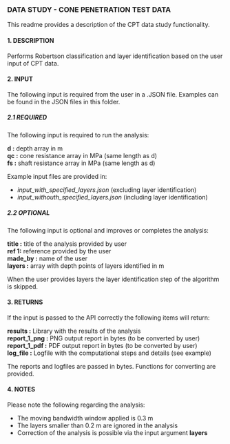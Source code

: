 ### **DATA STUDY - CONE PENETRATION TEST DATA**

This readme provides a description of the CPT data study functionality.

#### 1. DESCRIPTION

Performs Robertson classification and layer identification based on the
user input of CPT data.

#### 2. INPUT

The following input is required from the user in a .JSON file. Examples can
be found in the JSON files in this folder.

##### 2.1 REQUIRED

The following input is required to run the analysis:

**d :**  depth array in m   
**qc :** cone resistance array in MPa (same length as d)   
**fs :** shaft resistance array in MPa (same length as d)

Example input files are provided in:

* *input_with_specified_layers.json* (excluding layer identification)
* *input_withouth_specified_layers.json* (including layer identification)

##### 2.2 OPTIONAL

The following input is optional and improves or completes the analysis:

**title :** title of the analysis provided by user  
**ref 1:** reference provided by the user  
**made_by :** name of the user  
**layers :** array with depth points of layers identified in m

When the user provides layers the layer identification step of the algorithm
is skipped.

#### 3. RETURNS

If the input is passed to the API correctly the following items will return:

**results :** Library with the results of the analysis   
**report_1_png :** PNG output report in bytes (to be converted by user)   
**report_1_pdf :** PDF output report in bytes (to be converted by user)   
**log_file :** Logfile with the computational steps and details (see example)

The reports and logfiles are passed in bytes. Functions for converting are provided.


#### 4. NOTES

Please note the following regarding the analysis:

* The moving bandwidth window applied is 0.3 m
* The layers smaller than 0.2 m are ignored in the analysis
* Correction of the analysis is possible via the input argument **layers**
